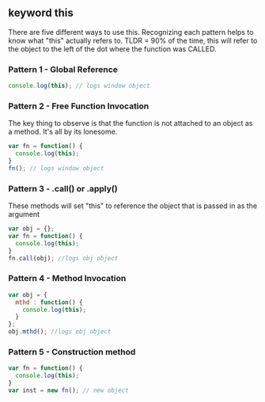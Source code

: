 ## keyword this

There are five different ways to use this. Recognizing each pattern helps to know what "this" actually refers to. TLDR = 90% of the time, this will refer to the object to the left of the dot where the function was CALLED.

### Pattern 1 - Global Reference
```javascript
console.log(this); // logs window object
```

### Pattern 2 - Free Function Invocation
The key thing to observe is that the function is not attached to an object as a method. It's all by its lonesome.
```javascript
var fn = function() {
  console.log(this);
}
fn(); // logs window object
```

### Pattern 3 - .call() or .apply()
These methods will set "this" to reference the object that is passed in as the argument
```javascript
var obj = {};
var fn = function() {
  console.log(this);
}
fn.call(obj); //logs obj object
```

### Pattern 4 - Method Invocation
```javascript
var obj = {
  mthd : function() {
    console.log(this);
  }
};
obj.mthd(); //logs obj object
```

### Pattern 5 - Construction method
```javascript
var fn = function() {
  console.log(this);
}
var inst = new fn(); // new object